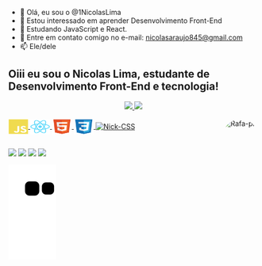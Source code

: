- 👋 Olá, eu sou o @1NicolasLima
- 👀 Estou interessado em aprender Desenvolvimento Front-End
- 🌱 Estudando JavaScript e React.
- 💞️ Entre em contato comigo no e-mail: nicolasaraujo845@gmail.com
- 📫 Ele/dele


## Oiii eu sou o Nicolas Lima, estudante de Desenvolvimento Front-End e tecnologia!
<div align="center">
  <a href="https://github.com/1NicolasLima">
  <img height="180em" src="https://github-readme-stats.vercel.app/api?username=1NicolasLima&show_icons=true&theme=dark&include_all_commits=true&count_private=true"/>
  <img height="180em" src="https://github-readme-stats.vercel.app/api/top-langs/?username=1NicolasLima&layout=compact&langs_count=7&theme=dark"/>
</div>
<div style="display: inline_block"><br>
  <img align="center" alt="Nick-Js" height="30" width="40" src="https://raw.githubusercontent.com/devicons/devicon/master/icons/javascript/javascript-plain.svg">
  <img align="center" alt="Nick-React" height="30" width="40" src="https://raw.githubusercontent.com/devicons/devicon/master/icons/react/react-original.svg">
  <img align="center" alt="Nick-HTML" height="30" width="40" src="https://raw.githubusercontent.com/devicons/devicon/master/icons/html5/html5-original.svg">
  <img align="center" alt="Nick-CSS" height="30" width="40" src="https://raw.githubusercontent.com/devicons/devicon/master/icons/css3/css3-original.svg">
  <img align="center" alt="Nick-CSS" height="30" width="40" src="https://cdn.jsdelivr.net/gh/devicons/devicon/icons/java/java-original.svg" />     
  <img align="right" alt="Rafa-pic" height="150" style="border-radius:50px;" src="https://s3.gifyu.com/images/Design-sem-nome-2.gif">
</div>
  
  ##
 
<div> 
  <a href="https://www.instagram.com/1nicolas_lima/" target="_blank"><img src="https://img.shields.io/badge/-Instagram-%23E4405F?style=for-the-badge&logo=instagram&logoColor=white" target="_blank"></a>
 	<a href="https://www.twitch.tv/n1iiick" target="_blank"><img src="https://img.shields.io/badge/Twitch-9146FF?style=for-the-badge&logo=twitch&logoColor=white" target="_blank"></a>
  <a href = "mailto:nicolasaraujo845@gmail.com"><img src="https://img.shields.io/badge/-Gmail-%23333?style=for-the-badge&logo=gmail&logoColor=white" target="_blank"></a>
  <a href="https://www.linkedin.com/in/nicolas-araujo-3669a6232/" target="_blank"><img src="https://img.shields.io/badge/-LinkedIn-%230077B5?style=for-the-badge&logo=linkedin&logoColor=white" target="_blank"></a> 
 
  ![Snake animation](https://github.com/1NicolasLima/1NicolasLima/blob/output/github-contribution-grid-snake.svg)
 
</div>

